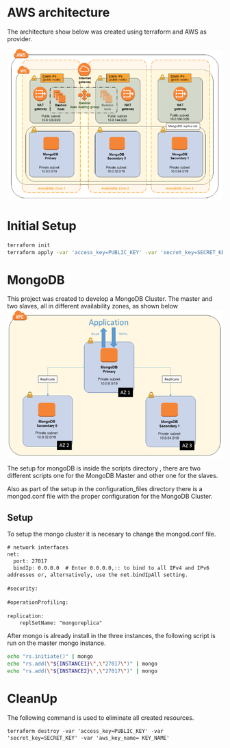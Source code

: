 # AWS architecture
The architecture show below was created using terraform and AWS as provider.

![architecture](https://github.com/DeboraArzu/Terraform-MongoDB/blob/master/architecture.jpg "Diagram")


# Initial Setup
```bash
terraform init
terraform apply -var 'access_key=PUBLIC_KEY' -var 'secret_key=SECRET_KEY' -var 'aws_key_name= KEY_NAME'
```
# MongoDB
This project was created to develop a MongoDB Cluster. The master and two slaves, all in different availability zones, as shown below
![Mongo Cluster](https://github.com/DeboraArzu/Terraform-MongoDB/blob/master/mongo_cluster.jpg "Mongo Cluster")

The setup for mongoDB is inside the scripts directory , there are two different scripts one for the MongoDB Master and other one for the slaves.

Also as part of the setup in the configuration_files directory there is a mongod.conf file with the proper configuration for the MongoDB Cluster.

## Setup
To setup the mongo cluster it is necesary to change the mongod.conf file.
```
# network interfaces
net:
  port: 27017
  bindIp: 0.0.0.0  # Enter 0.0.0.0,:: to bind to all IPv4 and IPv6 addresses or, alternatively, use the net.bindIpAll setting.

#security:

#operationProfiling:

replication:
    replSetName: "mongoreplica"
```
After mongo is already install in the three instances, the following script is run on the master mongo instance.
```bash
echo "rs.initiate()" | mongo
echo "rs.add(\"${INSTANCE1}\",\"27017\")" | mongo
echo "rs.add(\"${INSTANCE2}\",\"27017\")" | mongo
```

# CleanUp
The following command is used to eliminate all created resources.

    terraform destroy -var 'access_key=PUBLIC_KEY' -var 'secret_key=SECRET_KEY' -var 'aws_key_name= KEY_NAME'
